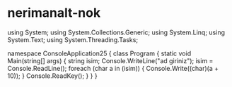 # nerimanalt-nok
using System;
using System.Collections.Generic;
using System.Linq;
using System.Text;
using System.Threading.Tasks;

namespace ConsoleApplication25
{
    class Program
    {
        static void Main(string[] args)
        {
            string isim;
            Console.WriteLine("ad giriniz");
            isim = Console.ReadLine();
            foreach (char a in (isim))
            {
                Console.Write((char)(a + 10));
            }
            Console.ReadKey();
        }
    }
}
